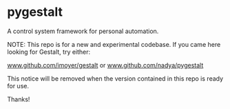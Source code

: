 pygestalt
=========

A control system framework for personal automation.

NOTE: This repo is for a new and experimental codebase. If you came here looking for Gestalt, try either:

www.github.com/imoyer/gestalt or www.github.com/nadya/pygestalt

This notice will be removed when the version contained in this repo is ready for use.

Thanks!


